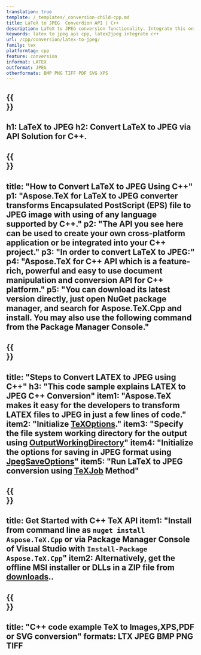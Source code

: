 ```yaml
---
translation: true
template: /_templates/_conversion-child-cpp.md
title: LaTeX to JPEG  Converdion API | C++ 
description: LaTeX to JPEG conversion functionality. Integrate this on-premise C++ library into your project or use cross-platform applications to convert LaTeX to JPEG .
keywords: latex to jpeg api cpp, latex2jpeg integrate c++
url: /cpp/conversion/latex-to-jpeg/
family: tex
platformtag: cpp
feature: conversion
informat: LATEX
outformat: JPEG 
otherformats: BMP PNG TIFF PDF SVG XPS
---
```


{{<section banner>}}
---
h1: LaTeX to JPEG 
h2: Convert LaTeX to JPEG  via API Solution for C++.
---

{{<section overview>}}
---
title: "How to Convert LaTeX to JPEG Using C++"
p1: "Aspose.TeX for LaTeX to JPEG converter transforms Encapsulated PostScript (EPS) file to JPEG image with using of any language supported by C++."
p2: "The API you see here can be used to create your own cross-platform application or be integrated into your C++ project."
p3: "In order to convert LaTeX to JPEG:"
p4: "Aspose.TeX for C++ API which is a feature-rich, powerful and easy to use document manipulation and conversion API for C++ platform."
p5: "You can download its latest version directly, just open NuGet package manager, and search for Aspose.TeX.Cpp and install. You may also use the following command from the Package Manager Console."
---

{{<section feature1>}}
---
title: "Steps to Convert LATEX to JPEG using C++"
h3: "This code sample explains LATEX to JPEG C++ Conversion"
item1: "Aspose.TeX makes it easy for the developers to transform LATEX files to JPEG in just a few lines of code."
item2: "Initialize [TeXOptions](https://reference.aspose.com/tex/cpp/class/aspose.te_x.te_x_options)."
item3: "Specify the file system working directory for the output using [OutputWorkingDirectory](https://reference.aspose.com/tex/cpp/class/aspose.te_x.te_x_options#aa4f4ea6dab7db5ba1b40800495f16f63)"
item4: "Initialize the options for saving in JPEG format using [JpegSaveOptions](https://reference.aspose.com/tex/cpp/class/aspose.te_x.presentation.image.jpeg_save_options)"
item5: "Run LaTeX to JPEG conversion using [TeXJob](https://reference.aspose.com/tex/cpp/class/aspose.te_x.te_x_job) Method"
---

{{<section feature2>}}
---
title: Get Started with C++ TeX API
item1: "Install from command line as ```nuget install Aspose.TeX.Cpp``` or via Package Manager Console of Visual Studio with ```Install-Package Aspose.TeX.Cpp```"
item2: Alternatively, get the offline MSI installer or DLLs in a ZIP file from [downloads](https://downloads.aspose.com/tex/cpp)..
---

{{<section widget>}}
---
title: "C++ code example TeX to Images,XPS,PDF or SVG conversion"
formats: LTX JPEG BMP PNG TIFF
---

